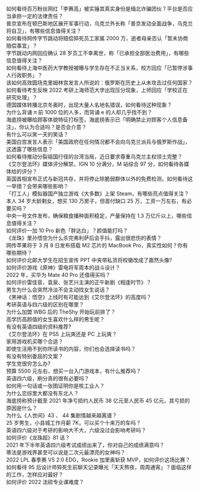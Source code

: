 如何看待百万粉丝网红「李赛高」被实锤其真实身份是缅北诈骗团伙？平台是否应当承担一定的法律责任？  
普京宣布在顿巴斯地区展开军事行动，乌克兰外长称「普京发动全面战争，乌克兰将自卫」，有哪些信息值得关注？  
如何看待网传字节跳动将赔偿猝死员工家属 2000 万，逝者母亲否认「暂未协商赔偿事宜」？  
字节跳动内网回应确认 28 岁员工不幸离世，称「已承担全部医治费用」，有哪些信息值得关注？  
如何看待上海中医药大学教授被曝与学生存在不正当关系，校方回应「已暂停涉事人行政职务」？  
该如何高效圆场克里姆林宫发言人所说的：俄罗斯在历史上从未攻击过任何国家？  
如何看待考生反映 2022 考研上海师范大学出现压分现象，上师回应「学校正在研究处理」？  
德国媒体转播北京冬奥时，出现大量人名地名错误，如何看待这种现象？  
为什么背诵 π 前 1000 位的人多，而背诵 e 的人却几乎找不到？  
海底捞被曝给顾客体貌特征打标签，海底捞表示已「明确禁止对顾客个人信息备注」，你认为合适吗？是否会介意？  
有什么可以笑一天的笑话？  
美国白宫发言人表示「美国政府在任何情况都不会向乌克兰派兵与俄罗斯作战」，这透露了哪些信息？  
如何看待推动分裂祖国行径的台湾当局，近日要求尊重乌克兰主权领土完整？  
《艾尔登法环》媒体评分解禁，IGN 10 分满分，M 站综合 97 分，如何看待各媒体给的评分？  
英国首相宣布正式与新冠共存，并将停止除脆弱群体以外的免费检测，如何看待这一举措？会带来哪些影响？  
「打工人」模拟器国产独立游戏《大多数》上架 Steam，有哪些亮点值得关注？  
本人 34 岁大龄剩女，想买 130 万房子，但首付缺口 25 万，工资一万左右，有必要买吗？  
中央一号文件发布，确保粮食播种面积稳定，产量保持在 1.3 万亿斤以上，哪些信息值得关注？  
如何评价一加 10 Pro 新色「胖达白」？颜值能打吗？  
《龙珠》里孙悟空为什么杀完弗利萨后会手抖，露出很悲伤的表情？  
网传苹果将于 3 月 8 日发布搭载 M2 芯片的 MacBook Pro，真实性如何？你有哪些期待？  
如何评价北邮大学生在招生宣传 PPT 中夹带私货将校徽改成了嘉然头像?  
如何评价游戏《原神》雷电将军周本的战斗设计？  
2022 年，买华为 Mate 40 Pro 还值得买吗？  
如何评价雷佳音、袁泉、张艺兴主演的正午新剧《相逢时节》？  
男生为什么会突然冷淡不会主动找女生说话？  
《黑神话：悟空》上线时有可能达到《艾尔登法环》的高度吗？  
考研英语与四六级的区别在哪里？  
为什么加盟 WBG 后的 TheShy 开始玩前排了？  
高学历高颜值的女生喜欢什么样的男生呢？  
有没有英语四级的资料推荐?  
《艾尔登法环》在 PS5 上玩爽还是 PC 上玩爽？  
家用游戏机买哪个合适？  
即使生活用不到你所读书的内容，你们也会选择读书吗？  
有没有特别委屈的文案？  
学生党很穷怎么办?  
预算 5500 元左右，想买一台入门游戏本，有什么推荐吗？  
英语四六级，刷分真的很有必要吗？  
如何用一句话或一张图证明你是核工业人？  
为什么恋综里大都没有东北人？  
海底捞称预计截至 2021 年净亏损约人民币 38 亿元至人民币 45 亿元，其亏损的原因是什么？  
为什么《人世间》43 、 44 集剧情越来越离谱？  
25 岁男生，小县城工作月薪 7K，可以买个十来万的车吗？  
英语四六级对于考研的影响大不大，六级没过会影响考研吗？  
如何评价《龙珠超》81 话？  
2021 年下半年英语四六级考试成绩出来了，你对自己的成绩满意吗？  
蒂法是游戏界甚至可以说是二次元最漂亮的女神吗？  
2022 LPL 春季赛 V5 2:0 EDG，Rookie 加里奥斩获 MVP，如何评价这场比赛？  
如何看待 95 后设计师猝死生前聊天记录曝光「天天熬夜，周周通宵」？面临这样的工作，怎样应对最好？  
如何评价 2022 法硕专业课难度？  
